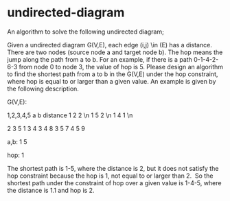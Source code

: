 # undirected-diagram

An algorithm to solve the following undirected diagram;

Given a undirected diagram G(V,E), each edge (i,j) \in (E) has a distance. There are two nodes (source node a and target node b). The hop means the jump along the path from a to b. For an example, if there is a path 0-1-4-2-6-3 from node 0 to node 3, the value of hop is 5. Please design an algorithm to find the shortest path from a to b in the G(V,E) under the hop constraint, where hop is equal to or larger than a given value. An example is given by the following description.

G(V,E):

1,2,3,4,5
a b distance
1 2 2 \n
1 5 2 \n
1 4 1 \n

2 3 5
1 3 4
3 4 8
3 5 7
4 5 9

a,b:
1 5

hop:
1

The shortest path is 1-5, where the distance is 2, but it does not satisfy the hop constraint because the hop is 1, not equal to or larger than 2. 
So the shortest path under the constraint of hop over a given value is 1-4-5, where the distance is 1.1 and hop is 2.

